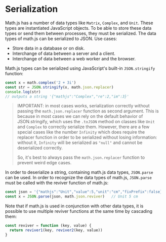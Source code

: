 # Serialization

Math.js has a number of data types like `Matrix`, `Complex`, and `Unit`. These
types are instantiated JavaScript objects. To be able to store these data types
or send them between processes, they must be serialized. The data types of
math.js can be serialized to JSON. Use cases:

- Store data in a database or on disk.
- Interchange of data between a server and a client.
- Interchange of data between a web worker and the browser.

Math.js types can be serialized using JavaScript's built-in `JSON.stringify`
function:

```js
const x = math.complex('2 + 3i')
const str = JSON.stringify(x, math.json.replacer)
console.log(str)
// outputs a string '{"mathjs":"Complex","re":2,"im":3}'
```

> IMPORTANT: in most cases works, serialization correctly without
> passing the `math.json.replacer` function as second argument. This is because
> in most cases we can rely on the default behavior of JSON.stringify, which 
> uses the `.toJSON` method on classes like `Unit` and `Complex` to correctly 
> serialize them. However, there are a few special cases like the 
> number `Infinity` which does require the replacer function in order to be 
> serialized without losing information: without it, `Infinity` will be 
> serialized as `"null"` and cannot be deserialized correctly.
>
> So, it's best to always pass the `math.json.replacer` function to prevent 
> weird edge cases.

In order to deserialize a string, containing math.js data types, `JSON.parse`
can be used. In order to recognize the data types of math.js, `JSON.parse` must
be called with the reviver function of math.js:

```js
const json = '{"mathjs":"Unit","value":5,"unit":"cm","fixPrefix":false}'
const x = JSON.parse(json, math.json.reviver)   // Unit 5 cm
```

Note that if math.js is used in conjunction with other data types, it is
possible to use multiple reviver functions at the same time by cascading them:

```js
const reviver = function (key, value) {
  return reviver1(key, reviver2(key, value))
}
```
